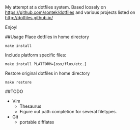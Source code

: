 My attempt at a dotfiles system.  Based loosely on
https://github.com/sontek/dotfiles and various projects listed on
http://dotfiles.github.io/

Enjoy!

##Usage
Place dotfiles in home directory

	make install

Include platform specific files:

	make install PLATFORM=[osx/flux/etc.]

Restore original dotfiles in home directory

	make restore


##TODO
+ Vim
	+ Thesaurus
	+ Figure out path completion for several filetypes.
+ Git
	+ portable difflatex
